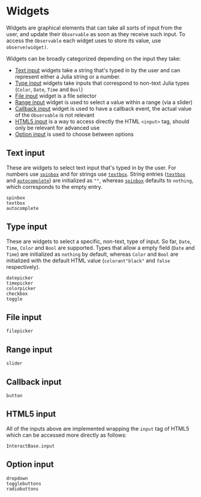 # Widgets

Widgets are graphical elements that can take all sorts of input from the user, and update their `Observable` as soon as they receive such input. To access the `Observable` each widget uses to store its value, use `observe(widget)`.

Widgets can be broadly categorized depending on the input they take:

- [Text input](@ref) widgets take a string that's typed in by the user and can represent either a Julia string or a number.
- [Type input](@ref) widgets take inputs that correspond to non-text Julia types (`Color`, `Date`, `Time` and `Bool`)
- [File input](@ref) widget is a file selector
- [Range input](@ref) widget is used to select a value within a range (via a slider)
- [Callback input](@ref) widget is used to have a callback event, the actual value of the `Observable` is not relevant
- [HTML5 input](@ref) is a way to access directly the HTML `<input>` tag, should only be relevant for advanced use
- [Option input](@ref) is used to choose between options

## Text input

These are widgets to select text input that's typed in by the user. For numbers use [`spinbox`](@ref) and for strings use [`textbox`](@ref). String entries ([`textbox`](@ref) and [`autocomplete`](@ref)) are initialized as `""`, whereas [`spinbox`](@ref) defaults to `nothing`, which corresponds to the empty entry.

```@docs
spinbox
textbox
autocomplete
```

## Type input

These are widgets to select a specific, non-text, type of input. So far, `Date`, `Time`, `Color` and `Bool` are supported. Types that allow a empty field (`Date` and `Time`) are initialized as `nothing` by default, whereas `Color` and `Bool` are initialized with the default HTML value (`colorant"black"` and `false` respectively).

```@docs
datepicker
timepicker
colorpicker
checkbox
toggle
```

## File input

```@docs
filepicker
```

## Range input

```@docs
slider
```

## Callback input

```@docs
button
```
## HTML5 input

All of the inputs above are implemented wrapping the `input` tag of HTML5 which can be accessed more directly as follows:

```@docs
InteractBase.input
```

## Option input

```@docs
dropdown
togglebuttons
radiobuttons
```
